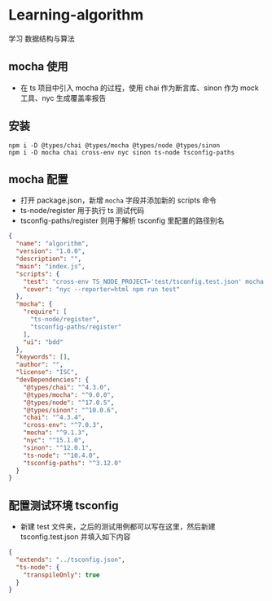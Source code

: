 # Learning-algorithm

学习 数据结构与算法

## mocha 使用

- 在 ts 项目中引入 mocha 的过程，使用 chai 作为断言库、sinon 作为 mock 工具、nyc 生成覆盖率报告

## 安装

```shell
npm i -D @types/chai @types/mocha @types/node @types/sinon
npm i -D mocha chai cross-env nyc sinon ts-node tsconfig-paths
```

## mocha 配置

- 打开 package.json，新增 `mocha` 字段并添加新的 scripts 命令
- ts-node/register 用于执行 ts 测试代码
- tsconfig-paths/register 则用于解析 tsconfig 里配置的路径别名

```json
{
  "name": "algorithm",
  "version": "1.0.0",
  "description": "",
  "main": "index.js",
  "scripts": {
    "test": "cross-env TS_NODE_PROJECT='test/tsconfig.test.json' mocha test/**/**.test.ts",
    "cover": "nyc --reporter=html npm run test"
  },
  "mocha": {
    "require": [
      "ts-node/register",
      "tsconfig-paths/register"
    ],
    "ui": "bdd"
  },
  "keywords": [],
  "author": "",
  "license": "ISC",
  "devDependencies": {
    "@types/chai": "^4.3.0",
    "@types/mocha": "^9.0.0",
    "@types/node": "^17.0.5",
    "@types/sinon": "^10.0.6",
    "chai": "^4.3.4",
    "cross-env": "^7.0.3",
    "mocha": "^9.1.3",
    "nyc": "^15.1.0",
    "sinon": "^12.0.1",
    "ts-node": "^10.4.0",
    "tsconfig-paths": "^3.12.0"
  }
}

```

## 配置测试环境 tsconfig

- 新建 test 文件夹，之后的测试用例都可以写在这里，然后新建 tsconfig.test.json 并填入如下内容

```json
{
  "extends": "../tsconfig.json",
  "ts-node": {
    "transpileOnly": true
  }
}

```
